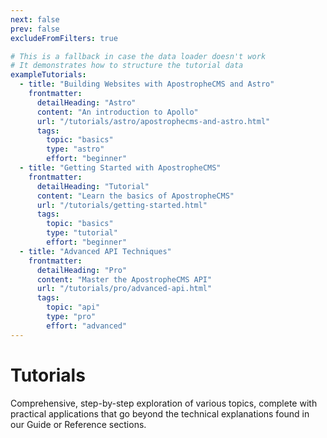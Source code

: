 ```yaml
---
next: false
prev: false
excludeFromFilters: true

# This is a fallback in case the data loader doesn't work
# It demonstrates how to structure the tutorial data
exampleTutorials:
  - title: "Building Websites with ApostropheCMS and Astro"
    frontmatter:
      detailHeading: "Astro" 
      content: "An introduction to Apollo"
      url: "/tutorials/astro/apostrophecms-and-astro.html"
      tags:
        topic: "basics"
        type: "astro"
        effort: "beginner"
  - title: "Getting Started with ApostropheCMS"
    frontmatter:
      detailHeading: "Tutorial" 
      content: "Learn the basics of ApostropheCMS"
      url: "/tutorials/getting-started.html"
      tags:
        topic: "basics"
        type: "tutorial" 
        effort: "beginner"
  - title: "Advanced API Techniques"
    frontmatter:
      detailHeading: "Pro" 
      content: "Master the ApostropheCMS API"
      url: "/tutorials/pro/advanced-api.html"
      tags:
        topic: "api"
        type: "pro"
        effort: "advanced"
---
```

# Tutorials

Comprehensive, step-by-step exploration of various topics, complete with practical applications that go beyond the technical explanations found in our Guide or Reference sections.

<AposTutorialFilter />